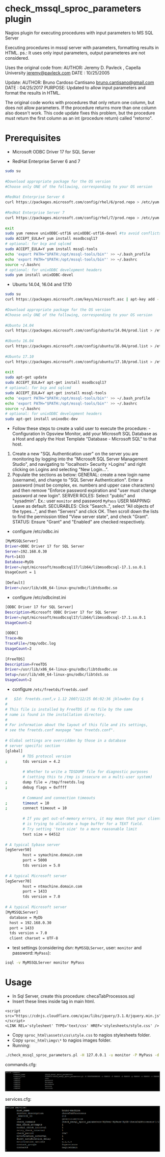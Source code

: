 # check_mssql_sproc_parameters plugin
Nagios plugin for executing procedures with input parameters to MS SQL Server

Executing procedures in mssql server with parameters, formatting results in HTML.
ps.: It uses only input parameters, output parameteres are not considered.

Uses the original code from:
AUTHOR: Jeremy D. Pavleck , Capella University <jeremy@pavleck.com>
DATE  : 10/25/2005

Update:
AUTHOR: Bruno Cardoso Cantisano <bruno.cantisano@gmail.com>
DATE  : 04/25/2017
PURPOSE: Updated to allow input parameters and format the results in HTML.

The original code works with procedures that only return one column, but
does not allow parameters. If the procedure returns more than one column also
doesn't work. This code update fixes this problem, but the procedure
must return the first column as an int (procedure return) called "retorno".

# Prerequisites
 * Microsoft ODBC Driver 17 for SQL Server
 - RedHat Enterprise Server 6 and 7

```bash
sudo su

#Download appropriate package for the OS version
#Choose only ONE of the following, corresponding to your OS version

#RedHat Enterprise Server 6
curl https://packages.microsoft.com/config/rhel/6/prod.repo > /etc/yum.repos.d/mssql-release.repo

#RedHat Enterprise Server 7
curl https://packages.microsoft.com/config/rhel/7/prod.repo > /etc/yum.repos.d/mssql-release.repo

exit
sudo yum remove unixODBC-utf16 unixODBC-utf16-devel #to avoid conflicts
sudo ACCEPT_EULA=Y yum install msodbcsql17
# optional: for bcp and sqlcmd
sudo ACCEPT_EULA=Y yum install mssql-tools
echo 'export PATH="$PATH:/opt/mssql-tools/bin"' >> ~/.bash_profile
echo 'export PATH="$PATH:/opt/mssql-tools/bin"' >> ~/.bashrc
source ~/.bashrc
# optional: for unixODBC development headers
sudo yum install unixODBC-devel
```
 - Ubuntu 14.04, 16.04 and 17.10

 ```bash
sudo su 
curl https://packages.microsoft.com/keys/microsoft.asc | apt-key add -

#Download appropriate package for the OS version
#Choose only ONE of the following, corresponding to your OS version

#Ubuntu 14.04
curl https://packages.microsoft.com/config/ubuntu/14.04/prod.list > /etc/apt/sources.list.d/mssql-release.list

#Ubuntu 16.04
curl https://packages.microsoft.com/config/ubuntu/16.04/prod.list > /etc/apt/sources.list.d/mssql-release.list

#Ubuntu 17.10
curl https://packages.microsoft.com/config/ubuntu/17.10/prod.list > /etc/apt/sources.list.d/mssql-release.list

exit
sudo apt-get update
sudo ACCEPT_EULA=Y apt-get install msodbcsql17
# optional: for bcp and sqlcmd
sudo ACCEPT_EULA=Y apt-get install mssql-tools
echo 'export PATH="$PATH:/opt/mssql-tools/bin"' >> ~/.bash_profile
echo 'export PATH="$PATH:/opt/mssql-tools/bin"' >> ~/.bashrc
source ~/.bashrc
# optional: for unixODBC development headers
sudo apt-get install unixodbc-dev
``` 
 * Follow these steps to create a valid user to execute the procedure:
-Configuration
In Opsview Monitor, add your Microsoft SQL Database as a Host and apply the Host Template "Database - Microsoft SQL" to that host.
1.	Create a new "SQL Authentication user" on the server you are monitoring by logging into the "Microsoft SQL Server Management Studio", and navigating to "localhost> Security >Logins" and right clicking on Logins and selecting "New Login…".
2.	Populate the sections as below:
GENERAL: create a new login name (username), and change to "SQL Server Authentication". Enter a password (must be complex, ex. numbers and upper case characters) and then remove "Enforce password expiration and "user must change password at new login". 
SERVER ROLES: Select "public" and "sysadmin". Ex.: user `monitor` and password `MyPass`
USER MAPPING: Leave as default. 
SECURABLES: Click "Search..", select "All objects of the types...", and then "Servers" and click OK. Then scroll down the lists to find the permission titled "View server state", and check "Grant". 
STATUS: Ensure "Grant" and "Enabled" are checked respectively.
 * configure /etc/odbc.ini
```bash
[MyMSSQLServer]
Driver=ODBC Driver 17 for SQL Server
Server=192.168.0.30
Port=1433
Database=MyDb
Driver=/opt/microsoft/msodbcsql17/lib64/libmsodbcsql-17.1.so.0.1
UsageCount = 1

[Default]
Driver=/usr/lib/x86_64-linux-gnu/odbc/libtdsodbc.so
``` 
 * configure /etc/odbcinst.ini
```bash
[ODBC Driver 17 for SQL Server]
Description=Microsoft ODBC Driver 17 for SQL Server
Driver=/opt/microsoft/msodbcsql17/lib64/libmsodbcsql-17.1.so.0.1
UsageCount=2

[ODBC]
Trace=No
TraceFile=/tmp/odbc.log
UsageCount=2

[FreeTDS]
Description=FreeTDS
Driver=/usr/lib/x86_64-linux-gnu/odbc/libtdsodbc.so
Setup=/usr/lib/x86_64-linux-gnu/odbc/libtdsS.so
UsageCount=2
``` 
 * configure `/etc/freetds/freetds.conf`
```bash
#   $Id: freetds.conf,v 1.12 2007/12/25 06:02:36 jklowden Exp $
#
# This file is installed by FreeTDS if no file by the same
# name is found in the installation directory.
#
# For information about the layout of this file and its settings,
# see the freetds.conf manpage "man freetds.conf".

# Global settings are overridden by those in a database
# server specific section
[global]
        # TDS protocol version
;       tds version = 4.2

        # Whether to write a TDSDUMP file for diagnostic purposes
        # (setting this to /tmp is insecure on a multi-user system)
;       dump file = /tmp/freetds.log
;       debug flags = 0xffff

        # Command and connection timeouts
;       timeout = 10
;       connect timeout = 10

        # If you get out-of-memory errors, it may mean that your client
        # is trying to allocate a huge buffer for a TEXT field.
        # Try setting 'text size' to a more reasonable limit
        text size = 64512

# A typical Sybase server
[egServer50]
        host = symachine.domain.com
        port = 5000
        tds version = 5.0

# A typical Microsoft server
[egServer70]
        host = ntmachine.domain.com
        port = 1433
        tds version = 7.0

# A typical Microsoft server
[MyMSSQLServer]
  database = MyDb
  host = 192.168.0.30
  port = 1433
  tds version = 7.0
  client charset = UTF-8
```
 * test settings (considering dsn: `MyMSSQLServer`, user: `monitor` and password: `MyPass`):
```bash
isql -v MyMSSQLServer monitor MyPass
```
# Usage
 * In Sql Server, create this procedure: checaTabProcessos.sql
 * Insert these lines inside <head></head> tag in main html.
```
<script src="https://cdnjs.cloudflare.com/ajax/libs/jquery/3.1.0/jquery.min.js"></script>
<LINK REL='stylesheet' TYPE='text/css' HREF='stylesheets/style.css' />
``` 
 * Copy `sproc_html\assets\css\style.css` to nagios stylesheets folder.
 * Copy `sproc_html\imgs\*` to nagios images folder.
 * Running:

 ```bash
./check_mssql_sproc_parameters.pl -H 127.0.0.1 -u monitor -P MyPass -d MyDb -p checaTabProcessos -c 2 -w 1
```

commands.cfg:

![ScreenShot](commands.png?raw=true)

services.cfg:

![ScreenShot](services.png?raw=true)
